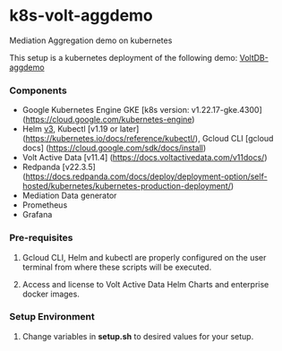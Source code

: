 # k8s-volt-aggdemo
Mediation Aggregation demo on kubernetes

This setup is a kubernetes deployment of the following demo: [VoltDB-aggdemo](https://github.com/kjmadscience/voltdb-aggdemo)

### Components

- Google Kubernetes Engine GKE [k8s version: v1.22.17-gke.4300] (https://cloud.google.com/kubernetes-engine)
- Helm [v3](https://helm.sh/docs/intro/install/), Kubectl [v1.19 or later] (https://kubernetes.io/docs/reference/kubectl/), Gcloud CLI [gcloud docs] (https://cloud.google.com/sdk/docs/install)
- Volt Active Data [v11.4] (https://docs.voltactivedata.com/v11docs/)
- Redpanda [v22.3.5] (https://docs.redpanda.com/docs/deploy/deployment-option/self-hosted/kubernetes/kubernetes-production-deployment/)
- Mediation Data generator
- Prometheus
- Grafana

### Pre-requisites

1. Gcloud CLI, Helm and kubectl are properly configured on the user terminal from where these scripts will be executed. 

2. Access and license to Volt Active Data Helm Charts and enterprise docker images.


### Setup Environment

1. Change variables in **setup.sh** to desired values for your setup. 
